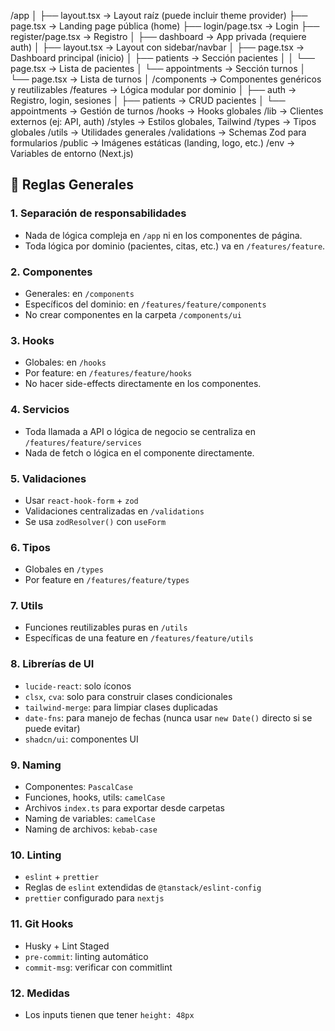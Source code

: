 /app
│
├── layout.tsx                 → Layout raíz (puede incluir theme provider)
├── page.tsx                   → Landing page pública (home)
├── login/page.tsx             → Login
├── register/page.tsx          → Registro
│
├── dashboard                  → App privada (requiere auth)
│   ├── layout.tsx             → Layout con sidebar/navbar
│   ├── page.tsx               → Dashboard principal (inicio)
│   ├── patients               → Sección pacientes
│   │   └── page.tsx           → Lista de pacientes
│   └── appointments           → Sección turnos
│       └── page.tsx           → Lista de turnos
│
/components                    → Componentes genéricos y reutilizables
/features                      → Lógica modular por dominio
│   ├── auth                   → Registro, login, sesiones
│   ├── patients               → CRUD pacientes
│   └── appointments           → Gestión de turnos
/hooks                         → Hooks globales
/lib                           → Clientes externos (ej: API, auth)
/styles                        → Estilos globales, Tailwind
/types                         → Tipos globales
/utils                         → Utilidades generales
/validations                   → Schemas Zod para formularios
/public                        → Imágenes estáticas (landing, logo, etc.)
/env                           → Variables de entorno (Next.js)


## 📌 Reglas Generales

### 1. Separación de responsabilidades
- Nada de lógica compleja en `/app` ni en los componentes de página.
- Toda lógica por dominio (pacientes, citas, etc.) va en `/features/feature`.

### 2. Componentes
- Generales: en `/components`
- Específicos del dominio: en `/features/feature/components`
- No crear componentes en la carpeta `/components/ui`


### 3. Hooks
- Globales: en `/hooks`
- Por feature: en `/features/feature/hooks`
- No hacer side-effects directamente en los componentes.

### 4. Servicios
- Toda llamada a API o lógica de negocio se centraliza en `/features/feature/services`
- Nada de fetch o lógica en el componente directamente.

### 5. Validaciones
- Usar `react-hook-form` + `zod`
- Validaciones centralizadas en `/validations`
- Se usa `zodResolver()` con `useForm`

### 6. Tipos
- Globales en `/types`
- Por feature en `/features/feature/types`

### 7. Utils
- Funciones reutilizables puras en `/utils`
- Específicas de una feature en `/features/feature/utils`

### 8. Librerías de UI
- `lucide-react`: solo íconos
- `clsx`, `cva`: solo para construir clases condicionales
- `tailwind-merge`: para limpiar clases duplicadas
- `date-fns`: para manejo de fechas (nunca usar `new Date()` directo si se puede evitar)
- `shadcn/ui`: componentes UI

### 9. Naming
- Componentes: `PascalCase`
- Funciones, hooks, utils: `camelCase`
- Archivos `index.ts` para exportar desde carpetas
- Naming de variables: `camelCase`
- Naming de archivos: `kebab-case`

### 10. Linting
- `eslint` + `prettier`
- Reglas de `eslint` extendidas de `@tanstack/eslint-config`
- `prettier` configurado para `nextjs`

### 11. Git Hooks
- Husky + Lint Staged
- `pre-commit`: linting automático
- `commit-msg`: verificar con commitlint

### 12. Medidas
- Los inputs tienen que tener `height: 48px`